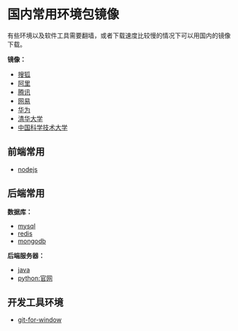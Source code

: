 # 国内常用环境包镜像

有些环境以及软件工具需要翻墙，或者下载速度比较慢的情况下可以用国内的镜像下载。

**镜像：**

- [搜狐](http://mirrors.sohu.com/)
- [阿里](https://npm.taobao.org/mirrors/)
- [腾讯](https://mirrors.cloud.tencent.com/)
- [网易](http://mirrors.163.com)
- [华为](https://mirrors.huaweicloud.com/)
- [清华大学](https://mirrors.tuna.tsinghua.edu.cn/)
- [中国科学技术大学](https://mirrors.tuna.tsinghua.edu.cn/)

## 前端常用

- [nodejs](https://npm.taobao.org/mirrors/node/v14.14.0/)

## 后端常用

**数据库：**

- [mysql](http://mirrors.sohu.com/mysql/)
- [redis](http://www.redis.cn/)
- [mongodb](http://dl.mongodb.org/dl/win32/)

**后端服务器：**

- [java](https://repo.huaweicloud.com/java/jdk/)
- [python:官网](https://www.python.org/downloads/windows/)

## 开发工具环境

- [git-for-window](https://mirrors.huaweicloud.com/git-for-windows/)

